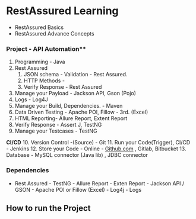 
# RestAssured Learning

   - RestAssured Basics
   - RestAssured Advance Concepts


### Project - API Automation**

1. Programming - Java
2. Rest Assured
    1. JSON schema - Validation - Rest Assured.
    2. HTTP Methods -
    3. Verify Response - Rest Assured
3. Manage your Payload - Jackson API, Gson (Pojo)
4. Logs - Log4J
5. Manage your Build, Dependencies. -  Maven
6. Data Driven Testing - Apache POI, Fillow - 3rd. (Excel)
7. HTML Reporting- Allure Report, Extent Report
8. Verify Response - Assert J, TestNG
9. Manage your Testcases - TestNG

**CI/CD**
10. Version Control -(Source) - Git
11. Run your Code(Trigger), CI/CD - Jenkins
12. Store your Code - Online - [﻿Github.com](https://github.com/) , Gitlab, Bitbucket
13. Database - MySQL connector (Java lib) , JDBC connector


### Dependencies
   -  Rest Assured
     - TestNG
     - Allure Report
     - Exten Report
     - Jackson API / GSON
     - Apache POI or Fillow (Excel)
     - Log4j - Logs

## How to run the Project